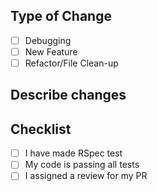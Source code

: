 ## Type of Change

- [ ] Debugging
- [ ] New Feature
- [ ] Refactor/File Clean-up

## Describe changes

## Checklist

- [ ] I have made RSpec test  
- [ ] My code is passing all tests 
- [ ] I assigned a review for my PR
